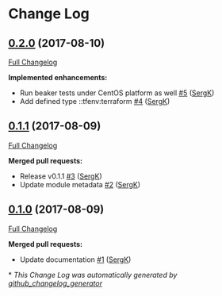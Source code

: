 # Change Log

## [0.2.0](https://github.com/SergK/puppet-tfenv/tree/0.2.0) (2017-08-10)
[Full Changelog](https://github.com/SergK/puppet-tfenv/compare/0.1.1...0.2.0)

**Implemented enhancements:**

- Run beaker tests under CentOS platform as well [\#5](https://github.com/SergK/puppet-tfenv/pull/5) ([SergK](https://github.com/SergK))
- Add defined type ::tfenv:terraform [\#4](https://github.com/SergK/puppet-tfenv/pull/4) ([SergK](https://github.com/SergK))

## [0.1.1](https://github.com/SergK/puppet-tfenv/tree/0.1.1) (2017-08-09)
[Full Changelog](https://github.com/SergK/puppet-tfenv/compare/0.1.0...0.1.1)

**Merged pull requests:**

- Release v0.1.1 [\#3](https://github.com/SergK/puppet-tfenv/pull/3) ([SergK](https://github.com/SergK))
- Update module metadata [\#2](https://github.com/SergK/puppet-tfenv/pull/2) ([SergK](https://github.com/SergK))

## [0.1.0](https://github.com/SergK/puppet-tfenv/tree/0.1.0) (2017-08-09)
[Full Changelog](https://github.com/SergK/puppet-tfenv/compare/0.0.1...0.1.0)

**Merged pull requests:**

- Update documentation [\#1](https://github.com/SergK/puppet-tfenv/pull/1) ([SergK](https://github.com/SergK))



\* *This Change Log was automatically generated by [github_changelog_generator](https://github.com/skywinder/Github-Changelog-Generator)*